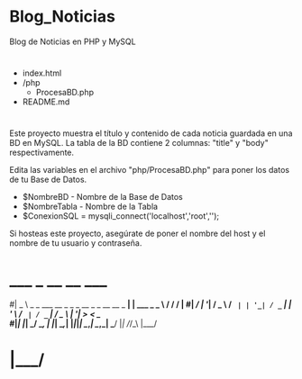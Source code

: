 # Blog_Noticias
Blog de Noticias en PHP y MySQL

#

- index.html
- /php
  - ProcesaBD.php
- README.md

#

Este proyecto muestra el título y contenido de cada noticia guardada en una BD en MySQL.
La tabla de la BD contiene 2 columnas: "title" y "body" respectivamente.

Edita las variables en el archivo "php/ProcesaBD.php" para poner los datos de tu Base de Datos.

- $NombreBD - Nombre de la Base de Datos
- $NombreTabla - Nombre de la Tabla
- $ConexionSQL = mysqli_connect('localhost','root','');

Si hosteas este proyecto, asegúrate de poner el nombre del host y el nombre de tu usuario y contraseña.
 # ___                                                     _              __  __  ___ 
 #| _ \  _ _   ___   __ _   _ _   __ _   _ __    __ _   __| |  ___   _ _  \ \/ / / __|
 #|  _/ | '_| / _ \ / _` | | '_| / _` | | '  \  / _` | / _` | / _ \ | '_|  >  <  \__ \
 #|_|   |_|   \___/ \__, | |_|   \__,_| |_|_|_| \__,_| \__,_| \___/ |_|   /_/\_\ |___/
 #                  |___/                                                             
